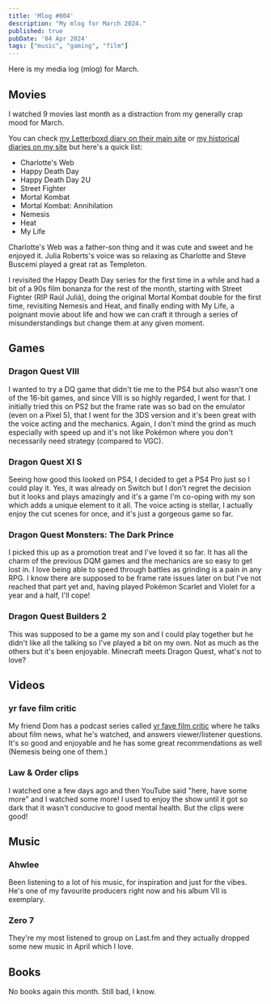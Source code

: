 ```yaml
---
title: 'Mlog #004'
description: "My mlog for March 2024."
published: true
pubDate: '04 Apr 2024'
tags: ["music", "gaming", "film"]
---
```


Here is my media log (mlog) for March.

## Movies

I watched 9 movies last month as a distraction from my generally crap mood for March.

You can check [my Letterboxd diary on their main site](https://letterboxd.com/lukealexdavis/films/diary/for/2024/03/) or [my historical diaries on my site](/letterboxd-diaries/) but here's a quick list:

* Charlotte's Web
* Happy Death Day
* Happy Death Day 2U
* Street Fighter
* Mortal Kombat
* Mortal Kombat: Annihilation
* Nemesis
* Heat
* My Life

Charlotte's Web was a father-son thing and it was cute and sweet and he enjoyed it. Julia Roberts's voice was so relaxing as Charlotte and Steve Buscemi played a great rat as Templeton.

I revisited the Happy Death Day series for the first time in a while and had a bit of a 90s film bonanza for the rest of the month, starting with Street Fighter (RIP <span lang="es-PR">Raúl Juliá</span>), doing the original Mortal Kombat double for the first time, revisiting Nemesis and Heat, and finally ending with My Life, a poignant movie about life and how we can craft it through a series of misunderstandings but change them at any given moment.

## Games

### Dragon Quest VIII

I wanted to try a DQ game that didn't tie me to the PS4 but also wasn't one of the 16-bit games, and since VIII is so highly regarded, I went for that. I initially tried this on PS2 but the frame rate was so bad on the emulator (even on a Pixel 5), that I went for the 3DS version and it's been great with the voice acting and the mechanics. Again, I don't mind the grind as much especially with speed up and it's not like Pokémon where you don't necessarily need strategy (compared to VGC).

### Dragon Quest XI S

Seeing how good this looked on PS4, I decided to get a PS4 Pro just so I could play it. Yes, it was already on Switch but I don't regret the decision but it looks and plays amazingly and it's a game I'm co-oping with my son which adds a unique element to it all. The voice acting is stellar, I actually enjoy the cut scenes for once, and it's just a gorgeous game so far.

### Dragon Quest Monsters: The Dark Prince

I picked this up as a promotion treat and I've loved it so far. It has all the charm of the previous DQM games and the mechanics are so easy to get lost in. I love being able to speed through battles as grinding is a pain in any RPG. I know there are supposed to be frame rate issues later on but I've not reached that part yet and, having played Pokémon Scarlet and Violet for a year and a half, I'll cope!

### Dragon Quest Builders 2

This was supposed to be a game my son and I could play together but he didn't like all the talking so I've played a bit on my own. Not as much as the others but it's been enjoyable. Minecraft meets Dragon Quest, what's not to love?

## Videos

### yr fave film critic

My friend Dom has a podcast series called [yr fave film critic](https://www.youtube.com/playlist?list=PLLCowZunJhB7zyFfFupbXsRrhA4a6-k4G) where he talks about film news, what he's watched, and answers viewer/listener questions. It's so good and enjoyable and he has some great recommendations as well (Nemesis being one of them.)

### Law & Order clips

I watched one a few days ago and then YouTube said "here, have some more" and I watched some more! I used to enjoy the show until it got so dark that it wasn't conducive to good mental health. But the clips were good!

## Music

### Ahwlee

Been listening to a lot of his music, for inspiration and just for the vibes. He's one of my favourite producers right now and his album VII is exemplary.

### Zero 7

They're my most listened to group on Last.fm and they actually dropped some new music in April which I love.

## Books

No books again this month. Still bad, I know.